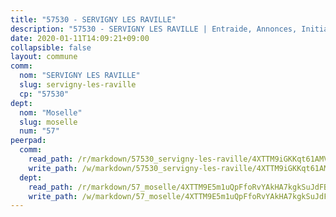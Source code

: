 ```yaml
---
title: "57530 - SERVIGNY LES RAVILLE"
description: "57530 - SERVIGNY LES RAVILLE | Entraide, Annonces, Initiatives"
date: 2020-01-11T14:09:21+09:00
collapsible: false
layout: commune
comm:
  nom: "SERVIGNY LES RAVILLE"
  slug: servigny-les-raville
  cp: "57530"
dept:
  nom: "Moselle"
  slug: moselle
  num: "57"
peerpad:
  comm:
    read_path: /r/markdown/57530_servigny-les-raville/4XTTM9iGKKqt61AMVN2WcD1zH5nCk47CRYcsmtKF2JvrVzMKE
    write_path: /w/markdown/57530_servigny-les-raville/4XTTM9iGKKqt61AMVN2WcD1zH5nCk47CRYcsmtKF2JvrVzMKE-K3TgTrW2g3UhjyY2PoXopzQjioSMy9XdAeMDbw34J6tfK8L8LevmXLxuv7agm8iERRLoyCqEhmz2QJRbo32hwXYnDY3TMUKXSDJdKQrDmVLjPHmMm2eekXGj6gnpiaB9ud8Q8ufe
  dept:
    read_path: /r/markdown/57_moselle/4XTTM9E5m1uQpFfoRvYAkHA7kgkSuJdFBSCmoLnZ6YvxmqAKj
    write_path: /w/markdown/57_moselle/4XTTM9E5m1uQpFfoRvYAkHA7kgkSuJdFBSCmoLnZ6YvxmqAKj-K3TgTxpsRhjGfb3pJqDaX4rYTLkyLoK3BLA4awBfhTSCoyNhResrhhmfsEF8aKnccedt5XoBzWeRYfKxQxNKv71ETcpGharLRE7rdgTKY3uSaW3Du2dz8v23YEY268mfYmweTFnR
---
```


